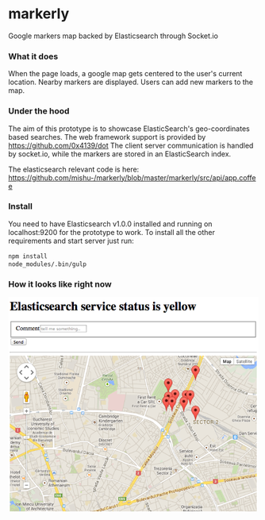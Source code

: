 markerly
========

Google markers map backed by Elasticsearch through Socket.io

### What it does

When the page loads, a google map gets centered to the user's current location.
Nearby markers are displayed. Users can add new markers to the map.

### Under the hood

The aim of this prototype is to showcase ElasticSearch's geo-coordinates based searches.
The web framework support is provided by https://github.com/0x4139/dot
The client server communication is handled by socket.io, while the markers are stored in an ElasticSearch index.

The elasticsearch relevant code is here:
https://github.com/mishu-/markerly/blob/master/markerly/src/api/app.coffee

### Install
You need to have Elasticsearch v1.0.0 installed and running on localhost:9200 for the prototype to work.
To install all the other requirements and start server just run:
```
npm install
node_modules/.bin/gulp
```

### How it looks like right now
![Version 0.0.1](/docs/screenshot_0.0.1.png "Version 0.0.1")
